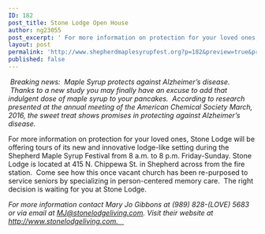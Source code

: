 ```yaml
---
ID: 182
post_title: Stone Lodge Open House
author: ng23055
post_excerpt: ' For more information on protection for your loved ones, Stone Lodge will be offering tours of its new and innovative lodge-like setting during the Shepherd Maple Syrup Festival from 8 a.m. to 8 p.m. Friday-Sunday. Stone Lodge is located at 415 N. Chippewa St. in Shepherd across from the fire station.  Come see how this once vacant church has been re-purposed to service seniors by specializing in person-centered memory care.  The right decision is waiting for you at Stone Lodge.'
layout: post
permalink: 'http://www.shepherdmaplesyrupfest.org?p=182&preview=true&preview_id=182'
published: false
---
```

<p id="h.78hlne9up4ti"> <em>Breaking news:  Maple Syrup protects against Alzheimer’s disease.  Thanks to a new study you may finally have an excuse to add that indulgent dose of maple syrup to your pancakes.  According to research presented at the annual meeting of the American Chemical Society March, 2016, the sweet treat shows promises in protecting against Alzheimer’s disease.</em></p>

<!--more-->

For more information on protection for your loved ones, Stone Lodge will be offering tours of its new and innovative lodge-like setting during the Shepherd Maple Syrup Festival from 8 a.m. to 8 p.m. Friday-Sunday. Stone Lodge is located at 415 N. Chippewa St. in Shepherd across from the fire station.  Come see how this once vacant church has been re-purposed to service seniors by specializing in person-centered memory care.  The right decision is waiting for you at Stone Lodge.

<em>For more information contact Mary Jo Gibbons at (989) 828-(LOVE) 5683 or via email at <a href="mailto:MJ@stonelodgeliving.com">MJ@stonelodgeliving.com</a>. Visit their website at http://www.stonelodgeliving.com.   </em>